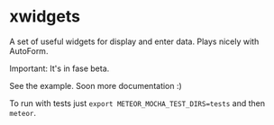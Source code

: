 xwidgets
========

A set of useful widgets for display and enter data. Plays nicely with AutoForm.

Important: It's in fase beta. 

See the example. Soon more documentation :)

To run with tests just ```export METEOR_MOCHA_TEST_DIRS=tests``` and then ```meteor```.